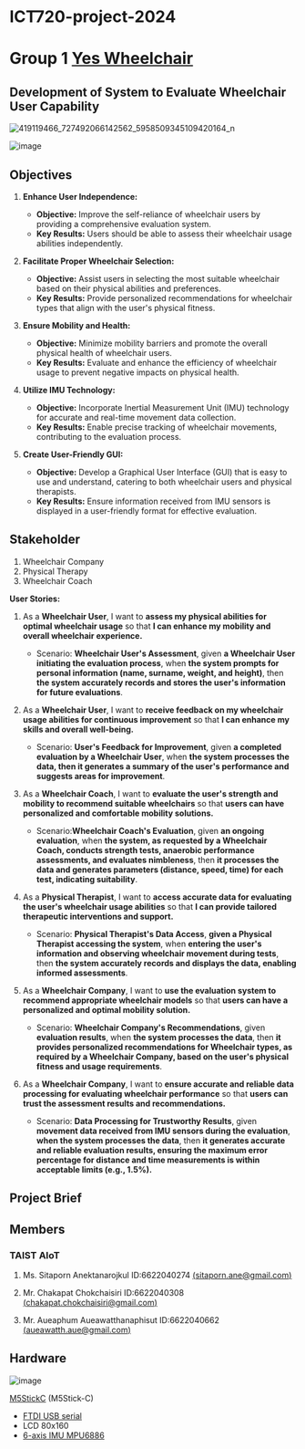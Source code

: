 # ICT720-project-2024
# Group 1 [Yes Wheelchair](https://www.facebook.com/100066453249785/posts/pfbid02DiEnpRqT1H4SUK5FBEpH5kz9rZoqYkPg4KNShhSsfJ4qUXWBaDWnk1JEBK1ZKjNhl)
## Development of System to Evaluate Wheelchair User Capability
![419119466_727492066142562_5958509345109420164_n](https://github.com/Aueaphum2541/Ray-Folk-Pun-Project2024/assets/109651869/e5daaaf6-a96d-479f-8115-b71499980b1d)

![image](https://github.com/Aueaphum2541/Ray-Folk-Pun-Project2024/assets/109651869/5db47476-e9c5-4a91-936e-4eaef0677feb)

## Objectives
1. **Enhance User Independence:**
   - **Objective:** Improve the self-reliance of wheelchair users by providing a comprehensive evaluation system.
   - **Key Results:** Users should be able to assess their wheelchair usage abilities independently.

2. **Facilitate Proper Wheelchair Selection:**
   - **Objective:** Assist users in selecting the most suitable wheelchair based on their physical abilities and preferences.
   - **Key Results:** Provide personalized recommendations for wheelchair types that align with the user's physical fitness.

3. **Ensure Mobility and Health:**
   - **Objective:** Minimize mobility barriers and promote the overall physical health of wheelchair users.
   - **Key Results:** Evaluate and enhance the efficiency of wheelchair usage to prevent negative impacts on physical health.

4. **Utilize IMU Technology:**
   - **Objective:** Incorporate Inertial Measurement Unit (IMU) technology for accurate and real-time movement data collection.
   - **Key Results:** Enable precise tracking of wheelchair movements, contributing to the evaluation process.

5. **Create User-Friendly GUI:**
   - **Objective:** Develop a Graphical User Interface (GUI) that is easy to use and understand, catering to both wheelchair users and physical therapists.
   - **Key Results:** Ensure information received from IMU sensors is displayed in a user-friendly format for effective evaluation.


## Stakeholder
1. Wheelchair Company
2. Physical Therapy
3. Wheelchair Coach

**User Stories:**

1. As a **Wheelchair User**, I want to **assess my physical abilities for optimal wheelchair usage** so that **I can enhance my mobility and overall wheelchair experience.**
   - Scenario: **Wheelchair User's Assessment**, given **a Wheelchair User initiating the evaluation process**, when **the system prompts for personal information (name, surname, weight, and height)**, then **the system accurately records and stores the user's information for future evaluations**.

2. As a **Wheelchair User**, I want to **receive feedback on my wheelchair usage abilities for continuous improvement** so that **I can enhance my skills and overall well-being.**
   - Scenario: **User's Feedback for Improvement**, given **a completed evaluation by a Wheelchair User**, when **the system processes the data, then it generates a summary of the user's performance and suggests areas for improvement**.

3. As a **Wheelchair Coach**, I want to **evaluate the user's strength and mobility to recommend suitable wheelchairs** so that **users can have personalized and comfortable mobility solutions.**
   - Scenario:**Wheelchair Coach's Evaluation**, given **an ongoing evaluation**, when **the system, as requested by a Wheelchair Coach, conducts strength tests, anaerobic performance assessments, and evaluates nimbleness**, then **it processes the data and generates parameters (distance, speed, time) for each test, indicating suitability**.

4. As a **Physical Therapist**, I want to **access accurate data for evaluating the user's wheelchair usage abilities** so that **I can provide tailored therapeutic interventions and support.**
   - Scenario: **Physical Therapist's Data Access**, **given a Physical Therapist accessing the system**, when **entering the user's information and observing wheelchair movement during tests**, then **the system accurately records and displays the data, enabling informed assessments**.

5. As a **Wheelchair Company**, I want to **use the evaluation system to recommend appropriate wheelchair models** so that **users can have a personalized and optimal mobility solution.**
   - Scenario: **Wheelchair Company's Recommendations**, given **evaluation results**, when **the system processes the data**, then **it provides personalized recommendations for Wheelchair types, as required by a Wheelchair Company, based on the user's physical fitness and usage requirements**.

6. As a **Wheelchair Company**, I want to **ensure accurate and reliable data processing for evaluating wheelchair performance** so that **users can trust the assessment results and recommendations.**
   - Scenario: **Data Processing for Trustworthy Results**, given **movement data received from IMU sensors during the evaluation**, **when the system processes the data**, then **it generates accurate and reliable evaluation results, ensuring the maximum error percentage for distance and time measurements is within acceptable limits (e.g., 1.5%).**

  
## Project Brief

## Members
### TAIST AIoT 
1. Ms. Sitaporn Anektanarojkul ID:6622040274 [(sitaporn.ane@gmail.com)](mailto:sitaporn.ane@gmail.com)

2. Mr. Chakapat Chokchaisiri ID:6622040308 [(chakapat.chokchaisiri@gmail.com)](mailto:chakapat.chokchaisiri@gmail.com)

3. Mr. Aueaphum Aueawatthanaphisut ID:6622040662 [(aueawatth.aue@gmail.com)](mailto:aueawatth.aue@gmail.com)

## Hardware
![image](https://github.com/Aueaphum2541/Ray-Folk-Pun-Project2024/assets/109651869/61ed37ec-3e5c-4cbb-ad19-d9cf908cda47)


[M5StickC](https://docs.m5stack.com/en/core/m5stickc) (M5Stick-C)
- [FTDI USB serial](https://docs.m5stack.com/en/core/m5stickc)
- LCD 80x160
- [6-axis IMU MPU6886](https://m5stack.oss-cn-shenzhen.aliyuncs.com/resource/docs/datasheet/core/MPU-6886-000193%2Bv1.1_GHIC_en.pdf)

